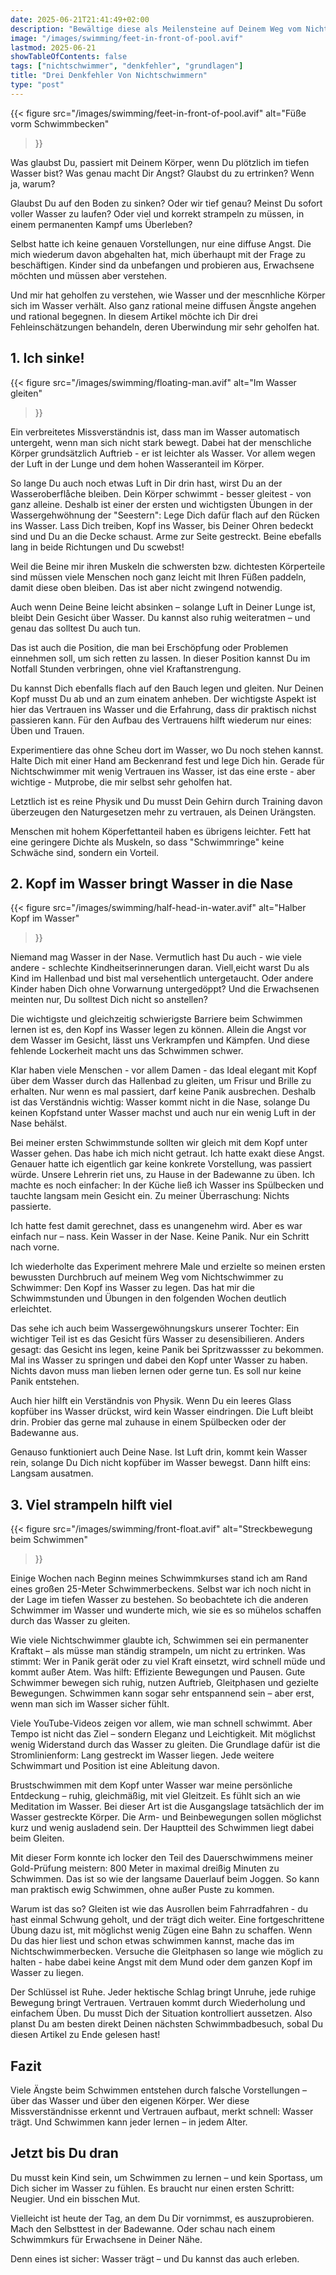 ```yaml
---
date: 2025-06-21T21:41:49+02:00
description: "Bewältige diese als Meilensteine auf Deinem Weg vom Nichtschwimmer zum Schwimmer."
image: "/images/swimming/feet-in-front-of-pool.avif"
lastmod: 2025-06-21
showTableOfContents: false
tags: ["nichtschwimmer", "denkfehler", "grundlagen"]
title: "Drei Denkfehler Von Nichtschwimmern"
type: "post"
---
```


{{< figure
    src="/images/swimming/feet-in-front-of-pool.avif" 
    alt="Füße vorm Schwimmbecken"
>}}

Was glaubst Du, passiert mit Deinem Körper, wenn Du plötzlich im tiefen Wasser bist?
Was genau macht Dir Angst? Glaubst du zu ertrinken? Wenn ja, warum?

Glaubst Du auf den Boden zu sinken? Oder wir tief genau? Meinst Du sofort
voller Wasser zu laufen? Oder viel und korrekt strampeln zu müssen, in einem
permanenten Kampf ums Überleben?

Selbst hatte ich keine genauen Vorstellungen, nur eine diffuse Angst. Die mich
wiederum davon abgehalten hat, mich überhaupt mit der Frage zu beschäftigen.
Kinder sind da unbefangen und probieren aus, Erwachsene möchten und müssen aber
verstehen.

Und mir hat geholfen zu verstehen, wie Wasser und der mescnhliche Körper sich im
Wasser verhält. Also ganz rational meine diffusen Ängste angehen und rational
begegnen. In diesem Artikel möchte ich Dir drei Fehleinschätzungen behandeln,
deren Uberwindung mir sehr geholfen hat.

## 1. Ich sinke!

{{< figure
    src="/images/swimming/floating-man.avif" 
    alt="Im Wasser gleiten"
>}}

Ein verbreitetes Missverständnis ist, dass man im Wasser automatisch untergeht,
wenn man sich nicht stark bewegt. Dabei hat der menschliche Körper grundsätzlich
Auftrieb - er ist leichter als Wasser. Vor allem wegen der Luft in der Lunge und
dem hohen Wasseranteil im Körper.

So lange Du auch noch etwas Luft in Dir drin hast, wirst Du an der Wasseroberflåche bleiben.
Dein Körper schwimmt - besser gleitest - von ganz alleine. Deshalb ist einer der ersten
und wichtigsten Übungen in der Wassergehwöhnung der "Seestern": Lege Dich dafür flach 
auf den Rücken ins Wasser. Lass Dich treiben, Kopf ins Wasser, bis Deiner Ohren
bedeckt sind und Du an die Decke schaust. Arme zur Seite gestreckt. Beine ebefalls
lang in beide Richtungen und Du scwebst!

Weil die Beine mir ihren Muskeln die schwersten bzw. dichtesten Körperteile sind
müssen viele Menschen noch ganz leicht mit Ihren Füßen paddeln, damit diese
oben bleiben. Das ist aber nicht zwingend notwendig. 

Auch wenn Deine Beine leicht absinken – solange Luft in Deiner Lunge ist,
bleibt Dein Gesicht über Wasser. Du kannst also ruhig weiteratmen – und genau das solltest Du auch tun.

Das ist auch die Position, die man bei Erschöpfung oder Problemen einnehmen
soll, um sich retten zu lassen. In dieser Position kannst Du im Notfall Stunden
verbringen, ohne viel Kraftanstrengung.

Du kannst Dich ebenfalls flach auf den Bauch legen und gleiten. Nur Deinen Kopf
musst Du ab und an zum einatem anheben. Der wichtigste Aspekt ist hier das
Vertrauen ins Wasser und die Erfahrung, dass dir praktisch nichst passieren
kann. Für den Aufbau des Vertrauens hilft wiederum nur eines: Üben und Trauen.

Experimentiere das ohne Scheu dort im Wasser, wo Du noch stehen kannst. Halte
Dich mit einer Hand am Beckenrand fest und lege Dich hin. Gerade für Nichtschwimmer
mit wenig Vertrauen ins Wasser, ist das eine erste - aber wichtige - Mutprobe,
die mir selbst sehr geholfen hat.

Letztlich ist es reine Physik und Du musst Dein Gehirn durch Training davon
überzeugen den Naturgesetzen mehr zu vertrauen, als Deinen Urängsten.

Menschen mit hohem Köperfettanteil haben es übrigens leichter. Fett hat eine
geringere Dichte als Muskeln, so dass "Schwimmringe" keine Schwäche sind,
sondern ein Vorteil.


## 2. Kopf im Wasser bringt Wasser in die Nase

{{< figure
    src="/images/swimming/half-head-in-water.avif" 
    alt="Halber Kopf im Wasser"
>}}

Niemand mag Wasser in der Nase. Vermutlich hast Du auch - wie viele andere -
schlechte Kindheitserinnerungen daran. Viell,eicht warst Du als Kind im
Hallenbad und bist mal versehentlich untergetaucht. Oder andere Kinder haben
Dich ohne Vorwarnung untergedöppt? Und die Erwachsenen meinten nur, Du solltest
Dich nicht so anstellen?

Die wichtigste und gleichzeitig schwierigste Barriere beim Schwimmen lernen
ist es, den Kopf ins Wasser legen zu können. Allein die Angst vor dem Wasser
im Gesicht, lässt uns Verkrampfen und Kämpfen. Und diese fehlende Lockerheit
macht uns das Schwimmen schwer.

Klar haben viele Menschen - vor allem Damen - das Ideal elegant mit Kopf über
dem Wasser durch das Hallenbad zu gleiten, um Frisur und Brille zu erhalten.
Nur wenn es mal passiert, darf keine Panik ausbrechen. Deshalb ist das
Verständnis wichtig: Wasser kommt nicht in die Nase, solange Du keinen Kopfstand
unter Wasser machst und auch nur ein wenig Luft in der Nase behälst.

Bei meiner ersten Schwimmstunde sollten wir gleich mit dem Kopf unter Wasser
gehen. Das habe ich mich nicht getraut. Ich hatte exakt diese Angst. Genauer
hatte ich eigentlich gar keine konkrete Vorstellung, was passiert würde. Unsere
Lehrerin riet uns, zu Hause in der Badewanne zu üben. Ich machte es noch
einfacher: In der Küche ließ ich Wasser ins Spülbecken und tauchte langsam
mein Gesicht ein. Zu meiner Überraschung: Nichts passierte.

Ich hatte fest damit gerechnet, dass es unangenehm wird. Aber es war einfach nur – nass.
Kein Wasser in der Nase. Keine Panik. Nur ein Schritt nach vorne.

Ich wiederholte das Experiment mehrere Male und erzielte so meinen ersten
bewussten Durchbruch auf meinem Weg vom Nichtschwimmer zu Schwimmer: Den Kopf
ins Wasser zu legen. Das hat mir die Schwimmstunden und Übungen in den folgenden
Wochen deutlich erleichtet.

Das sehe ich auch beim Wassergewöhnungskurs unserer Tochter: Ein wichtiger Teil
ist es das Gesicht fürs Wasser zu desensibilieren. Anders gesagt: das Gesicht ins
legen, keine Panik bei Spritzwassser zu bekommen. Mal ins Wasser zu springen und
dabei den Kopf unter Wasser zu haben. Nichts davon muss man lieben lernen oder
gerne tun. Es soll nur keine Panik entstehen.

Auch hier hilft ein Verständnis von Physik. Wenn Du ein leeres Glass kopfüber
ins Wasser drückst, wird kein Wasser eindringen. Die Luft bleibt drin.
Probier das gerne mal zuhause in einem Spülbecken oder der Badewanne aus.

Genauso funktioniert auch Deine Nase. Ist Luft drin, kommt kein Wasser rein,
solange Du Dich nicht kopfüber im Wasser bewegst. Dann hilft eins: Langsam
ausatmen.


## 3. Viel strampeln hilft viel

{{< figure
    src="/images/swimming/front-float.avif" 
    alt="Streckbewegung beim Schwimmen"
>}}

Einige Wochen nach Beginn meines Schwimmkurses stand ich am Rand eines großen
25-Meter Schwimmerbeckens. Selbst war ich noch nicht in der Lage im tiefen
Wasser zu bestehen. So beobachtete ich die anderen Schwimmer im Wasser und
wunderte mich, wie sie es so mühelos schaffen durch das Wasser zu gleiten.

Wie viele Nichtschwimmer glaubte ich, Schwimmen sei ein permanenter Kraftakt –
als müsse man ständig strampeln, um nicht zu ertrinken. Was stimmt: Wer in Panik
gerät oder zu viel Kraft einsetzt, wird schnell müde und kommt außer Atem. Was
hilft: Effiziente Bewegungen und Pausen. Gute Schwimmer bewegen sich ruhig,
nutzen Auftrieb, Gleitphasen und gezielte Bewegungen. Schwimmen kann sogar sehr
entspannend sein – aber erst, wenn man sich im Wasser sicher fühlt.

Viele YouTube-Videos zeigen vor allem, wie man schnell schwimmt. Aber Tempo ist nicht das Ziel – sondern Eleganz und Leichtigkeit.
Mit möglichst wenig Widerstand durch das Wasser zu gleiten. Die Grundlage dafür ist die
Stromlinienform: Lang gestreckt im Wasser liegen. Jede weitere Schwimmart und
Position ist eine Ableitung davon.

Brustschwimmen mit dem Kopf unter Wasser war meine persönliche Entdeckung – ruhig, gleichmäßig, mit viel Gleitzeit. Es fühlt sich an wie Meditation im Wasser.
Bei dieser Art ist die Ausgangslage tatsächlich der im Wasser
gestreckte Körper. Die Arm- und Beinbewegungen sollen möglichst kurz und wenig
ausladend sein. Der Hauptteil des Schwimmen liegt dabei beim Gleiten.

Mit dieser Form konnte ich locker den Teil des Dauerschwimmens meiner Gold-Prüfung
meistern: 800 Meter in maximal dreißig Minuten zu Schwimmen. Das ist so wie
der langsame Dauerlauf beim Joggen. So kann man praktisch ewig Schwimmen, ohne
außer Puste zu kommen.

Warum ist das so? Gleiten ist wie das Ausrollen beim Fahrradfahren - du hast
einmal Schwung geholt, und der trägt dich weiter. Eine fortgeschrittene Übung
dazu ist, mit möglichst wenig Zügen eine Bahn zu schaffen. Wenn Du das hier
liest und schon etwas schwimmen kannst, mache das im Nichtschwimmerbecken.
Versuche die Gleitphasen so lange wie möglich zu halten - habe dabei keine
Angst mit dem Mund oder dem ganzen Kopf im Wasser zu liegen.

Der Schlüssel ist Ruhe. Jeder hektische Schlag bringt Unruhe, jede ruhige
Bewegung bringt Vertrauen. Vertrauen kommt durch Wiederholung und einfachem
Üben. Du musst Dich der Situation kontrolliert aussetzen. Also planst Du am
besten direkt Deinen nächsten Schwimmbadbesuch, sobal Du diesen Artikel zu Ende
gelesen hast!

## Fazit

Viele Ängste beim Schwimmen entstehen durch falsche Vorstellungen – über das
Wasser und über den eigenen Körper. Wer diese Missverständnisse erkennt und
Vertrauen aufbaut, merkt schnell: Wasser trägt. Und Schwimmen kann jeder lernen
– in jedem Alter.

## Jetzt bis Du dran

Du musst kein Kind sein, um Schwimmen zu lernen – und kein Sportass, um Dich
sicher im Wasser zu fühlen. Es braucht nur einen ersten Schritt: Neugier. Und ein bisschen Mut.

Vielleicht ist heute der Tag, an dem Du Dir vornimmst, es auszuprobieren.
Mach den Selbsttest in der Badewanne. Oder schau nach einem Schwimmkurs für Erwachsene in Deiner Nähe.

Denn eines ist sicher: Wasser trägt – und Du kannst das auch erleben.
